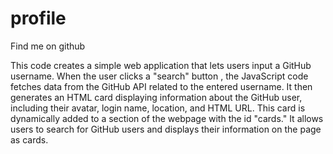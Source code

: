 # profile

Find me on github

This code creates a simple web application that lets users input a GitHub username. When the user clicks a "search" button , the JavaScript code fetches data from the GitHub API related to the entered username. It then generates an HTML card displaying information about the GitHub user, including their avatar, login name, location, and HTML URL. This card is dynamically added to a section of the webpage with the id "cards." It allows users to search for GitHub users and displays their information on the page as cards.
